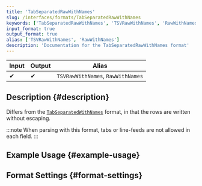 ```yaml
---
title: 'TabSeparatedRawWithNames'
slug: /interfaces/formats/TabSeparatedRawWithNames
keywords: ['TabSeparatedRawWithNames', 'TSVRawWithNames', 'RawWithNames']
input_format: true
output_format: true
alias: ['TSVRawWithNames', 'RawWithNames']
description: 'Documentation for the TabSeparatedRawWithNames format'
---
```


| Input | Output | Alias                             |
|-------|--------|-----------------------------------|
| ✔     | ✔      | `TSVRawWithNames`, `RawWithNames` |

## Description {#description}

Differs from the [`TabSeparatedWithNames`](./TabSeparatedWithNames.md) format, 
in that the rows are written without escaping.

:::note
When parsing with this format, tabs or line-feeds are not allowed in each field.
:::

## Example Usage {#example-usage}

## Format Settings {#format-settings}